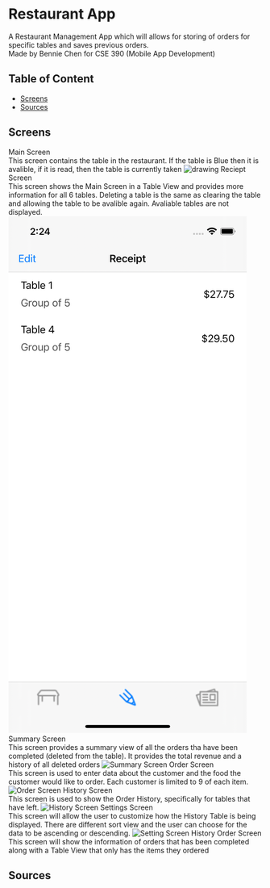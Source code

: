 # Restaurant App

A Restaurant Management App which will allows for storing of orders for specific tables and saves previous orders. <br />
Made by Bennie Chen for CSE 390 (Mobile App Development) 

## Table of Content

* [Screens](#screens)
* [Sources](#sources)

## Screens
Main Screen<br /> 
This screen contains the table in the restaurant. If the table is Blue then it is avalible, if it is read, then the table is currently taken
<img src=".images/tableScreen.png" alt="drawing" width="200"/>
Reciept Screen <br />
This screen shows the Main Screen in a Table View and provides more information for all 6 tables. Deleting a table is the same as clearing the table and allowing the table to be avalible again. Avaliable tables are not displayed. 
![Reciept Screen](./images/RecieptScreen.png)
Summary Screen<br />
This screen provides a summary view of all the orders tha have been completed (deleted from the table). It provides the total revenue and a history of all deleted orders
![Summary Screen](.images/summaryScreen.png)
Order Screen<br />
This screen is used to enter data about the customer and the food the customer would like to order. Each customer is limited to 9 of each item. 
![Order Screen](.images/orderScreen.png)
History Screen<br />
This screen is used to show the Order History, specifically for tables that have left.
![History Screen](.images/historyScreen.png)
Settings Screen<br />
This screen will allow the user to customize how the History Table is being displayed. There are different sort view and the user can choose for the data to be ascending or descending.
![Setting Screen](.images/settngsScreen.png)
History Order Screen<br />
This screen will show the information of orders that has been completed along with a Table View that only has the items they ordered
## Sources
